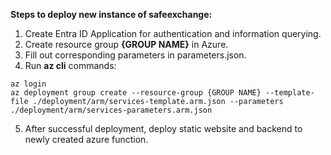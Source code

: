 **Steps to deploy new instance of safeexchange:**

1. Create Entra ID Application for authentication and information querying.
2. Create resource group **{GROUP NAME}** in Azure.
3. Fill out corresponding parameters in parameters.json.
4. Run **az cli** commands:

```
az login
az deployment group create --resource-group {GROUP NAME} --template-file ./deployment/arm/services-template.arm.json --parameters ./deployment/arm/services-parameters.arm.json
```
5. After successful deployment, deploy static website and backend to newly created azure function.
